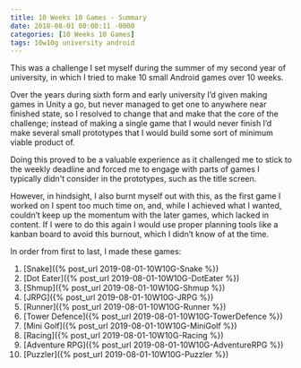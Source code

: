 ```yaml
---
title: 10 Weeks 10 Games - Summary
date: 2018-08-01 00:00:11 -0000
categories: [10 Weeks 10 Games]
tags: 10w10g university android
---
```

This was a challenge I set myself during the summer of my second year of university, in which I tried to make 10 small Android games over 10 weeks.

Over the years during sixth form and early university I’d given making games in Unity a go, but never managed to get one to anywhere near finished state, so I resolved to change that and make that the core of the challenge; instead of making a single game that I would never finish I’d make several small prototypes that I would build some sort of minimum viable product of.

Doing this proved to be a valuable experience as it challenged me to stick to the weekly deadline and forced me to engage with parts of games I typically didn't consider in the prototypes, such as the title screen.

However, in hindsight, I also burnt myself out with this, as the first game I worked on I spent too much time on, and, while I achieved what I wanted, couldn’t keep up the momentum with the later games, which lacked in content. If I were to do this again I would use proper planning tools like a kanban board to avoid this burnout, which I didn’t know of at the time.

In order from first to last, I made these games:
1. [Snake]({% post_url  2019-08-01-10W10G-Snake %})
2. [Dot Eater]({% post_url  2019-08-01-10W10G-DotEater %})
3. [Shmup]({% post_url  2019-08-01-10W10G-Shmup %})
4. [JRPG]({% post_url  2019-08-01-10W10G-JRPG %})
5. [Runner]({% post_url  2019-08-01-10W10G-Runner %})
6. [Tower Defence]({% post_url  2019-08-01-10W10G-TowerDefence %})
7. [Mini Golf]({% post_url  2019-08-01-10W10G-MiniGolf %})
8. [Racing]({% post_url  2019-08-01-10W10G-Racing %})
9. [Adventure RPG]({% post_url  2019-08-01-10W10G-AdventureRPG %})
10. [Puzzler]({% post_url  2019-08-01-10W10G-Puzzler %})
